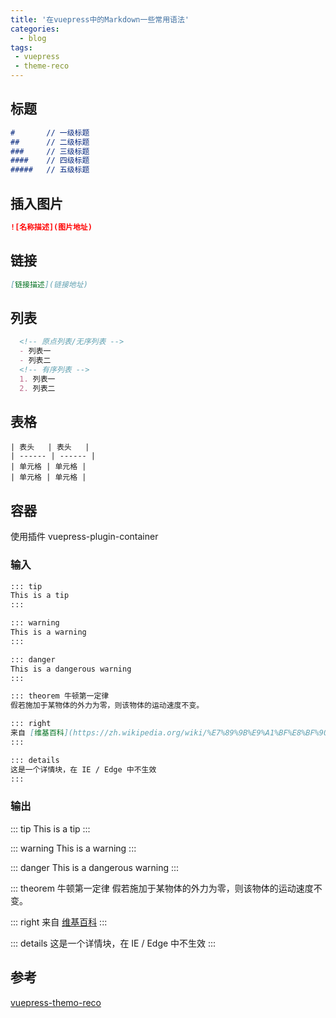 ```yaml
---
title: '在vuepress中的Markdown一些常用语法'
categories: 
  - blog
tags:
 - vuepress
 - theme-reco
---
```


## 标题

```md
#       // 一级标题
##      // 二级标题
###     // 三级标题
####    // 四级标题
#####   // 五级标题
```

## 插入图片

```md
![名称描述](图片地址)
```

## 链接

```md
[链接描述](链接地址)
```
## 列表
```md
  <!-- 原点列表/无序列表 -->
  - 列表一
  - 列表二
  <!-- 有序列表 -->
  1. 列表一
  2. 列表二
```
## 表格
```
| 表头   | 表头   |
| ------ | ------ |
| 单元格 | 单元格 |
| 单元格 | 单元格 |
```
## 容器
使用插件 vuepress-plugin-container
### 输入
```md
::: tip
This is a tip
:::

::: warning
This is a warning
:::

::: danger
This is a dangerous warning
:::

::: theorem 牛顿第一定律
假若施加于某物体的外力为零，则该物体的运动速度不变。

::: right
来自 [维基百科](https://zh.wikipedia.org/wiki/%E7%89%9B%E9%A1%BF%E8%BF%90%E5%8A%A8%E5%AE%9A%E5%BE%8B)
:::

::: details
这是一个详情块，在 IE / Edge 中不生效
:::
```
### 输出
::: tip
This is a tip
:::

::: warning
This is a warning
:::

::: danger
This is a dangerous warning
:::

::: theorem 牛顿第一定律
假若施加于某物体的外力为零，则该物体的运动速度不变。

::: right
来自 [维基百科](https://zh.wikipedia.org/wiki/%E7%89%9B%E9%A1%BF%E8%BF%90%E5%8A%A8%E5%AE%9A%E5%BE%8B)
:::

::: details
这是一个详情块，在 IE / Edge 中不生效
:::

## 参考
[vuepress-themo-reco](https://vuepress-theme-reco.recoluan.com/views/1.x/syntax.html)